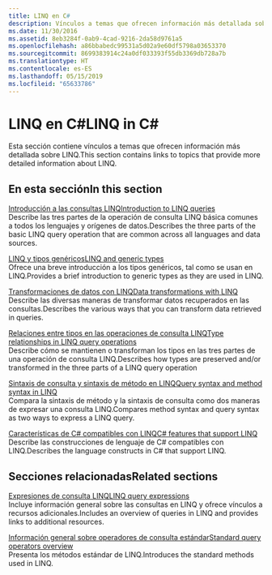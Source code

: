 ```yaml
---
title: LINQ en C#
description: Vínculos a temas que ofrecen información más detallada sobre LINQ en C#.
ms.date: 11/30/2016
ms.assetid: 8eb3284f-0ab9-4cad-9216-2da58d9761a5
ms.openlocfilehash: a86bbabedc99531a5d02a9e60df5798a03653370
ms.sourcegitcommit: 8699383914c24a0df033393f55db3369db728a7b
ms.translationtype: HT
ms.contentlocale: es-ES
ms.lasthandoff: 05/15/2019
ms.locfileid: "65633786"
---
```

# <a name="linq-in-c"></a><span data-ttu-id="a6b88-103">LINQ en C\#</span><span class="sxs-lookup"><span data-stu-id="a6b88-103">LINQ in C\#</span></span>

<span data-ttu-id="a6b88-104">Esta sección contiene vínculos a temas que ofrecen información más detallada sobre LINQ.</span><span class="sxs-lookup"><span data-stu-id="a6b88-104">This section contains links to topics that provide more detailed information about LINQ.</span></span>

## <a name="in-this-section"></a><span data-ttu-id="a6b88-105">En esta sección</span><span class="sxs-lookup"><span data-stu-id="a6b88-105">In this section</span></span>

[<span data-ttu-id="a6b88-106">Introducción a las consultas LINQ</span><span class="sxs-lookup"><span data-stu-id="a6b88-106">Introduction to LINQ queries</span></span>](../programming-guide/concepts/linq/introduction-to-linq-queries.md)  
<span data-ttu-id="a6b88-107">Describe las tres partes de la operación de consulta LINQ básica comunes a todos los lenguajes y orígenes de datos.</span><span class="sxs-lookup"><span data-stu-id="a6b88-107">Describes the three parts of the basic LINQ query operation that are common across all languages and data sources.</span></span>  

[<span data-ttu-id="a6b88-108">LINQ y tipos genéricos</span><span class="sxs-lookup"><span data-stu-id="a6b88-108">LINQ and generic types</span></span>](../programming-guide/concepts/linq/linq-and-generic-types.md)  
<span data-ttu-id="a6b88-109">Ofrece una breve introducción a los tipos genéricos, tal como se usan en LINQ.</span><span class="sxs-lookup"><span data-stu-id="a6b88-109">Provides a brief introduction to generic types as they are used in LINQ.</span></span>

[<span data-ttu-id="a6b88-110">Transformaciones de datos con LINQ</span><span class="sxs-lookup"><span data-stu-id="a6b88-110">Data transformations with LINQ</span></span>](../programming-guide/concepts/linq/data-transformations-with-linq.md)  
<span data-ttu-id="a6b88-111">Describe las diversas maneras de transformar datos recuperados en las consultas.</span><span class="sxs-lookup"><span data-stu-id="a6b88-111">Describes the various ways that you can transform data retrieved in queries.</span></span>

[<span data-ttu-id="a6b88-112">Relaciones entre tipos en las operaciones de consulta LINQ</span><span class="sxs-lookup"><span data-stu-id="a6b88-112">Type relationships in LINQ query operations</span></span>](../programming-guide/concepts/linq/type-relationships-in-linq-query-operations.md)  
<span data-ttu-id="a6b88-113">Describe cómo se mantienen o transforman los tipos en las tres partes de una operación de consulta LINQ.</span><span class="sxs-lookup"><span data-stu-id="a6b88-113">Describes how types are preserved and/or transformed in the three parts of a LINQ query operation</span></span>

[<span data-ttu-id="a6b88-114">Sintaxis de consulta y sintaxis de método en LINQ</span><span class="sxs-lookup"><span data-stu-id="a6b88-114">Query syntax and method syntax in LINQ</span></span>](../programming-guide/concepts/linq/query-syntax-and-method-syntax-in-linq.md)  
<span data-ttu-id="a6b88-115">Compara la sintaxis de método y la sintaxis de consulta como dos maneras de expresar una consulta LINQ.</span><span class="sxs-lookup"><span data-stu-id="a6b88-115">Compares method syntax and query syntax as two ways to express a LINQ query.</span></span>

[<span data-ttu-id="a6b88-116">Características de C# compatibles con LINQ</span><span class="sxs-lookup"><span data-stu-id="a6b88-116">C# features that support LINQ</span></span>](../programming-guide/concepts/linq/features-that-support-linq.md)  
<span data-ttu-id="a6b88-117">Describe las construcciones de lenguaje de C# compatibles con LINQ.</span><span class="sxs-lookup"><span data-stu-id="a6b88-117">Describes the language constructs in C# that support LINQ.</span></span>

## <a name="related-sections"></a><span data-ttu-id="a6b88-118">Secciones relacionadas</span><span class="sxs-lookup"><span data-stu-id="a6b88-118">Related sections</span></span>

[<span data-ttu-id="a6b88-119">Expresiones de consulta LINQ</span><span class="sxs-lookup"><span data-stu-id="a6b88-119">LINQ query expressions</span></span>](../programming-guide/linq-query-expressions/index.md)  
<span data-ttu-id="a6b88-120">Incluye información general sobre las consultas en LINQ y ofrece vínculos a recursos adicionales.</span><span class="sxs-lookup"><span data-stu-id="a6b88-120">Includes an overview of queries in LINQ and provides links to additional resources.</span></span>

[<span data-ttu-id="a6b88-121">Información general sobre operadores de consulta estándar</span><span class="sxs-lookup"><span data-stu-id="a6b88-121">Standard query operators overview</span></span>](../programming-guide/concepts/linq/standard-query-operators-overview.md)  
<span data-ttu-id="a6b88-122">Presenta los métodos estándar de LINQ.</span><span class="sxs-lookup"><span data-stu-id="a6b88-122">Introduces the standard methods used in LINQ.</span></span>
